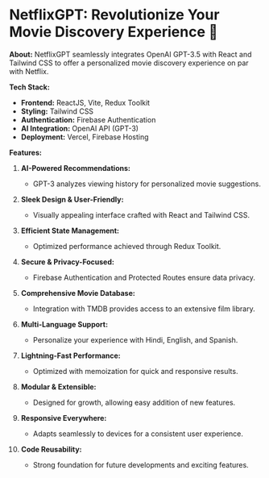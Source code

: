 # NetflixGPT: Revolutionize Your Movie Discovery Experience 🍿

**About:**
NetflixGPT seamlessly integrates OpenAI GPT-3.5 with React and Tailwind CSS to offer a personalized movie discovery experience on par with Netflix.

**Tech Stack:**
- **Frontend:** ReactJS, Vite, Redux Toolkit
- **Styling:** Tailwind CSS
- **Authentication:** Firebase Authentication
- **AI Integration:** OpenAI API (GPT-3)
- **Deployment:** Vercel, Firebase Hosting

**Features:**
1. **AI-Powered Recommendations:**
   - GPT-3 analyzes viewing history for personalized movie suggestions.
  
2. **Sleek Design & User-Friendly:**
   - Visually appealing interface crafted with React and Tailwind CSS.

3. **Efficient State Management:**
   - Optimized performance achieved through Redux Toolkit.
  
4. **Secure & Privacy-Focused:**
   - Firebase Authentication and Protected Routes ensure data privacy.

5. **Comprehensive Movie Database:**
   - Integration with TMDB provides access to an extensive film library.

6. **Multi-Language Support:**
   - Personalize your experience with Hindi, English, and Spanish.

7. **Lightning-Fast Performance:**
   - Optimized with memoization for quick and responsive results.

8. **Modular & Extensible:**
   - Designed for growth, allowing easy addition of new features.

9. **Responsive Everywhere:**
   - Adapts seamlessly to devices for a consistent user experience.

10. **Code Reusability:**
    - Strong foundation for future developments and exciting features.
